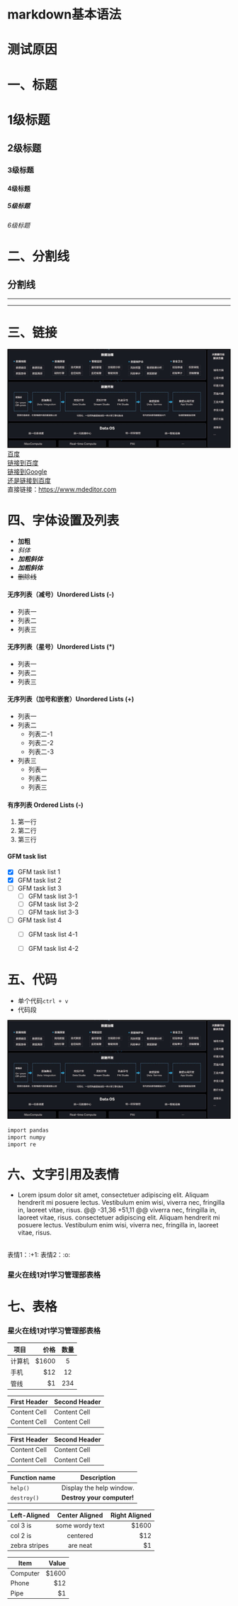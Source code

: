 # markdown基本语法
# 测试原因


# 一、标题
# 1级标题  
## 2级标题  
### 3级标题  
#### 4级标题  
##### 5级标题   
###### 6级标题  

# 二、分割线  

分割线  
---
***
***  

# 三、链接  
![数据仓库图](数仓图/数据仓库.jpg)  
[百度](www.baidu.com)  
[链接到百度][1]  
[链接到Google][2]    
[还是链接到百度][1]   
直接链接：<https://www.mdeditor.com>  


[1]:https://www.baidu.com  
[2]:https://www.google.com   

# 四、字体设置及列表
- **加粗**  
- *斜体*  
- **_加粗斜体_**  
- ***加粗斜体***
- ~~删除线~~  

#### 无序列表（减号）Unordered Lists (-)

- 列表一
- 列表二
- 列表三

#### 无序列表（星号）Unordered Lists (*)

* 列表一
* 列表二
* 列表三

#### 无序列表（加号和嵌套）Unordered Lists (+)
+ 列表一
+ 列表二
    * 列表二-1
    + 列表二-2
    + 列表二-3
+ 列表三
    * 列表一
    * 列表二
    * 列表三

#### 有序列表 Ordered Lists (-)

1. 第一行
2. 第二行
3. 第三行

#### GFM task list

- [x] GFM task list 1
- [x] GFM task list 2
- [ ] GFM task list 3
    - [ ] GFM task list 3-1
    - [ ] GFM task list 3-2
    - [ ] GFM task list 3-3
- [ ] GFM task list 4
    - [ ] GFM task list 4-1
    - [ ] GFM task list 4-2   


# 五、代码
- 单个代码`ctrl + v`  
- 代码段  

![数据仓库图](数据仓库.jpg)
```
import pandas
import numpy 
import re 
```

# 六、文字引用及表情  
*   Lorem ipsum dolor sit amet, consectetuer adipiscing elit.
Aliquam hendrerit mi posuere lectus. Vestibulum enim wisi,
viverra nec, fringilla in, laoreet vitae, risus.
@@ -31,36 +51,11 @@ viverra nec, fringilla in, laoreet vitae, risus.
consectetuer adipiscing elit. Aliquam hendrerit mi posuere lectus.
Vestibulum enim wisi, viverra nec, fringilla in, laoreet vitae, risus.

<br/> 
表情1：:+1:  
表情2：:o:


### 星火在线1对1学习管理部表格   
# 七、表格
### 星火在线1对1学习管理部表格     


| 项目        | 价格   |  数量  |
| --------   | -----:  | :----:  |
| 计算机      | $1600   |   5     |
| 手机        |   $12   |   12   |
| 管线        |    $1    |  234  |

First Header  | Second Header
------------- | -------------
Content Cell  | Content Cell
Content Cell  | Content Cell

| First Header  | Second Header |
| ------------- | ------------- |
| Content Cell  | Content Cell  |
| Content Cell  | Content Cell  |

| Function name | Description                    |
| ------------- | ------------------------------ |
| `help()`      | Display the help window.       |
| `destroy()`   | **Destroy your computer!**     |

| Left-Aligned  | Center Aligned  | Right Aligned |
| :------------ |:---------------:| -----:|
| col 3 is      | some wordy text | $1600 |
| col 2 is      | centered        |   $12 |
| zebra stripes | are neat        |    $1 |

| Item      | Value |
| --------- | -----:|
| Computer  | $1600 |
| Phone     |   $12 |
| Pipe      |    $1 |
